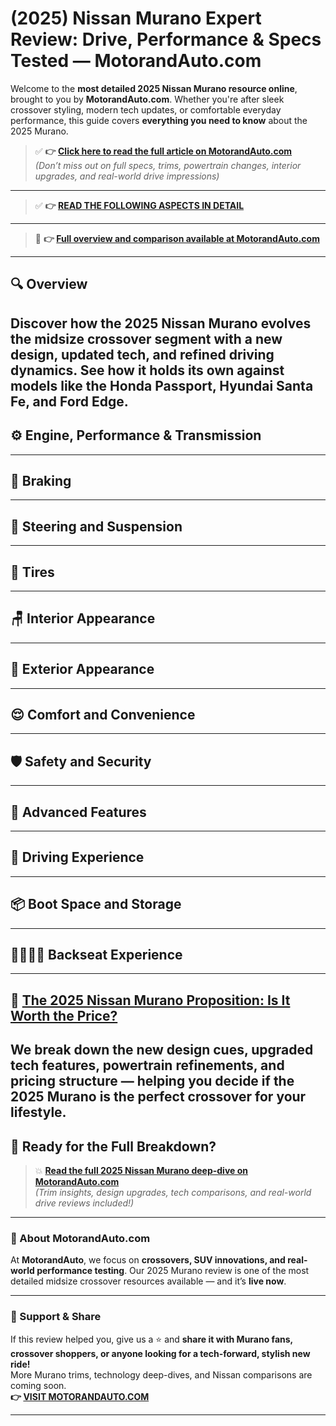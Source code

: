 # (2025) Nissan Murano Expert Review: Drive, Performance & Specs Tested — MotorandAuto.com

Welcome to the **most detailed 2025 Nissan Murano resource online**, brought to you by **MotorandAuto.com**. Whether you're after sleek crossover styling, modern tech updates, or comfortable everyday performance, this guide covers **everything you need to know** about the 2025 Murano.

> ✅ **👉 [Click here to read the full article on MotorandAuto.com](https://motorandauto.com/2025-nissan-murano-expert-review-drive-performance-specs-tested/)**  
> *(Don’t miss out on full specs, trims, powertrain changes, interior upgrades, and real-world drive impressions)*

---
> ✅ **👉 [READ THE FOLLOWING ASPECTS IN DETAIL](https://motorandauto.com/2025-nissan-murano-expert-review-drive-performance-specs-tested/)**

---
> 📌 **👉 [Full overview and comparison available at MotorandAuto.com](https://motorandauto.com/2025-nissan-murano-expert-review-drive-performance-specs-tested/)**

---

## 🔍 **Overview**

Discover how the 2025 Nissan Murano evolves the midsize crossover segment with a new design, updated tech, and refined driving dynamics. See how it holds its own against models like the Honda Passport, Hyundai Santa Fe, and Ford Edge.  
---

## ⚙️ **Engine, Performance & Transmission**
---

## 🛑 **Braking**
---

## 🔄 **Steering and Suspension**
---

## 🛞 **Tires**
---

## 🪑 **Interior Appearance**
---

## 🚗 **Exterior Appearance**
---

## 😌 **Comfort and Convenience**
---

## 🛡️ **Safety and Security**
---

## 🚀 **Advanced Features**
---

## 🧭 **Driving Experience**
---

## 📦 **Boot Space and Storage**
---

## 👨‍👩‍👧‍👦 **Backseat Experience**
---

## 💸 **[The 2025 Nissan Murano Proposition: Is It Worth the Price?](https://motorandauto.com/2025-nissan-murano-expert-review-drive-performance-specs-tested/)**

We break down the **new design cues, upgraded tech features, powertrain refinements, and pricing structure** — helping you decide if the 2025 Murano is the perfect crossover for your lifestyle.
---

## 🔗 **Ready for the Full Breakdown?**

> 💥 **[Read the full 2025 Nissan Murano deep-dive on MotorandAuto.com](https://motorandauto.com/2025-nissan-murano-expert-review-drive-performance-specs-tested/)**  
> *(Trim insights, design upgrades, tech comparisons, and real-world drive reviews included!)*

---

### 🌟 About MotorandAuto.com

At **MotorandAuto**, we focus on **crossovers, SUV innovations, and real-world performance testing**. Our 2025 Murano review is one of the most detailed midsize crossover resources available — and it’s **live now**.

---

### 📣 Support & Share

If this review helped you, give us a ⭐ and **share it with Murano fans, crossover shoppers, or anyone looking for a tech-forward, stylish new ride!**  
More Murano trims, technology deep-dives, and Nissan comparisons are coming soon.  
**👉 [VISIT MOTORANDAUTO.COM](https://motorandauto.com/)**

---
